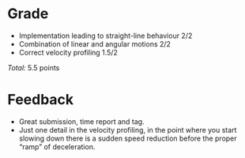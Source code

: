 Grade
=====


* Implementation leading to straight-line behaviour	2/2
* Combination of linear and angular motions			2/2
* Correct velocity profiling						1.5/2


_Total:_ 5.5 points

Feedback
========


* Great submission, time report and tag.
* Just one detail in the velocity profiling, in the point where you start slowing down there is a sudden speed reduction before the proper “ramp” of deceleration.
